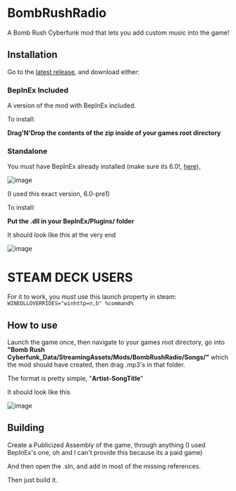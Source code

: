 # BombRushRadio
A Bomb Rush Cyberfunk mod that lets you add custom music into the game!

## Installation

Go to the [latest release](https://github.com/Kade-github/BombRushRadio/releases/latest), and download either:

### BepInEx Included

A version of the mod with BepInEx included.

To install:

**Drag'N'Drop the contents of the zip inside of your games root directory**

### Standalone

You must have BepInEx already installed (make sure its 6.0!, [here](https://github.com/BepInEx/BepInEx/releases/tag/v6.0.0-pre.1)),

![image](https://github.com/Kade-github/BombRushRadio/assets/26305836/ef84a857-0eb5-4ea9-9a55-79db9f132486)

(I used this exact version, 6.0-pre1)


To install:

**Put the .dll in your BepInEx/Plugins/ folder**

It should look like this at the very end

![image](https://github.com/Kade-github/BombRushRadio/assets/26305836/46ca5d9f-d041-44ee-9ffb-a969f357fa00)

# STEAM DECK USERS

For it to work, you must use this launch property in steam: `WINEDLLOVERRIDES="winhttp=n,b" %command%`

## How to use

Launch the game once, then navigate to your games root directory, go into **"Bomb Rush Cyberfunk_Data/StreamingAssets/Mods/BombRushRadio/Songs/"** which the mod should have created, then drag .mp3's in that folder.

The format is pretty simple, "**Artist-SongTitle**"

It should look like this

![image](https://github.com/Kade-github/BombRushRadio/assets/26305836/c30022e8-703f-4918-9a46-b70a65019be6)

## Building

Create a Publicized Assembly of the game, through anything (I used BepInEx's one, oh and I can't provide this because its a paid game)

And then open the .sln, and add in most of the missing references.

Then just build it.

